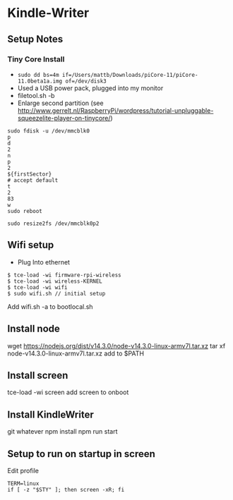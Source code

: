 # Kindle-Writer

## Setup Notes

### Tiny Core Install

- `sudo dd bs=4m if=/Users/mattb/Downloads/piCore-11/piCore-11.0beta1a.img of=/dev/disk3`
- Used a USB power pack, plugged into my monitor
- filetool.sh -b
- Enlarge second partition (see http://www.gerrelt.nl/RaspberryPi/wordpress/tutorial-unpluggable-squeezelite-player-on-tinycore/)

```
sudo fdisk -u /dev/mmcblk0
p
d
2
n
p
2
${firstSector}
# accept default
t
2
83
w
sudo reboot
```

```
sudo resize2fs /dev/mmcblk0p2
```

## Wifi setup

- Plug Into ethernet

```
$ tce-load -wi firmware-rpi-wireless
$ tce-load -wi wireless-KERNEL
$ tce-load -wi wifi
$ sudo wifi.sh // initial setup
```

Add wifi.sh -a to bootlocal.sh

## Install node

wget https://nodejs.org/dist/v14.3.0/node-v14.3.0-linux-armv7l.tar.xz
tar xf node-v14.3.0-linux-armv7l.tar.xz
add to \$PATH

## Install screen

tce-load -wi screen
add screen to onboot

## Install KindleWriter

git whatever
npm install
npm run start

## Setup to run on startup in screen

Edit profile

```
TERM=linux
if [ -z "$STY" ]; then screen -xR; fi
```
